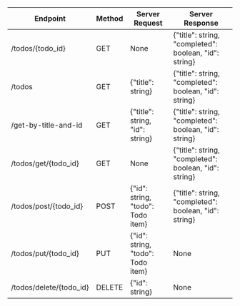 | Endpoint                   | Method | Server Request                              | Server Response                              |
|----------------------------|--------|---------------------------------------------|----------------------------------------------|
| /todos/{todo_id}           | GET    | None                                        | {"title": string, "completed": boolean, "id": string} |
| /todos                     | GET    | {"title": string}                           | {"title": string, "completed": boolean, "id": string} |
| /get-by-title-and-id       | GET    | {"title": string, "id": string}             | {"title": string, "completed": boolean, "id": string} |
| /todos/get/{todo_id}       | GET    | None                                        | {"title": string, "completed": boolean, "id": string} |
| /todos/post/{todo_id}      | POST   | {"id": string, "todo": Todo item}           | {"title": string, "completed": boolean, "id": string} |
| /todos/put/{todo_id}       | PUT    | {"id": string, "todo": Todo item}           | None                                         |
| /todos/delete/{todo_id}    | DELETE | {"id": string}                              | None                                         |
